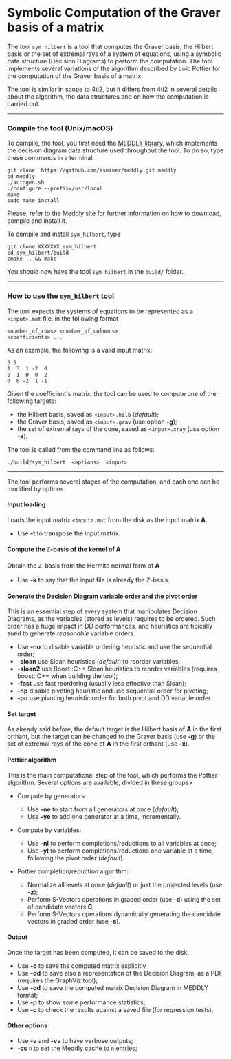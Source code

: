 # Symbolic Computation of the Graver basis of a matrix

The tool `sym_hilbert` is a tool that computes the Graver basis, the Hilbert basis or the set of extremal rays of a system of equations, using a symbolic data structure (Decision Diagrams) to perform the computation.
The tool implements several variations of the algorithm described by Loïc Pottier for the computation of the Graver basis of a matrix.

The tool is similar in scope to [4ti2](https://4ti2.github.io/), but it differs from 4ti2 in several details about the algorithm, the data structures and on how the computation is carried out.

---
### Compile the tool (Unix/macOS)

To compile, the tool, you first need the [MEDDLY library](https://github.com/asminer/meddly), which implements the decision diagram data structure used throughout the tool. To do so, type these commands in a terminal:

```
git clone  https://github.com/asminer/meddly.git meddly
cd meddly
./autogen.sh
./configure --prefix=/usr/local
make
sudo make install
```

Please, refer to the Meddly site for further information on how to download, compile and install it.

To compile and install `sym_hilbert`, type
```
git clone XXXXXXX sym_hilbert
cd sym_hilbert/build
cmake .. && make
```

You should now have the tool `sym_hilbert` in the `build/` folder.

---
### How to use the `sym_hilbert` tool

The tool expects the systems of equations to be represented as a `<input>.mat` file, in the following format
```
<number_of_rows> <number_of_columns> 
<coefficients> ...
```
As an example, the following is a valid input matrix:
```
3 5
1  3  1 -2  0
0 -1  0  0  2
0  0 -2  1 -1
```
Given the coefficient's matrix, the tool can be used to compute one of the following targets:
- the Hilbert basis, saved as `<input>.hilb` (*default*);
- the Graver basis, saved as `<input>.grav` (use option **-g**);
- the set of extremal rays of the cone, saved as `<input>.xray` (use option **-x**).

The tool is called from the command line as follows:
```
./build/sym_hilbert  <options>  <input>
```

---
The tool performs several stages of the computation, and each one can be modified by options.

#### Input loading

Loads the input matrix `<input>.mat` from the disk as the input matrix **A**.

- Use **-t** to transpose the input matrix.

#### Compute the $\mathbb{Z}$-basis of the kernel of **A**

Obtain the $\mathbb{Z}$-basis from the Hermite normal form of **A**

- Use **-k** to say that the input file is already the $\mathbb{Z}$-basis.

#### Generate the Decision Diagram variable order and the pivot order

This is an essential step of every system that manipulates Decision Diagrams, as the variables (stored as levels) requires to be ordered. Such order has a huge impact in DD performances, and heuristics are tipically sued to generate *reasonable* variable orders.

- Use **-no** to disable variable ordering heuristic and use the sequential order;
- **-sloan** use Sloan heuristics (*default*) to reorder variables;
- **-sloan2** use Boost::C++ Sloan heuristics to reorder variables (requires boost::C++ when building the tool);
- **-fast** use fast reordering (usually less effective than Sloan);
- **-np** disable pivoting heuristic and use sequential order for pivoting;
- **-po** use pivoting heuristic order for both pivot and DD variable order.

#### Set target

As already said before, the default target is the Hilbert basis of **A** in the first orthant, but the target can be changed to the Graver basis (use **-g**) or the set of extremal rays of the cone of **A** in the first orthant (use **-x**).

#### Pottier algorithm

This is the main computational step of the tool, which performs the Pottier algorithm. Several options are available, divided in these groups>

- Compute by generators:
  - Use **-ne** to start from all generators at once (*default*);
  - Use **-ye** to add one generator at a time, incrementally.

- Compute by variables:
  - Use **-nl** to perform completions/reductions to all variables at once;
  - Use **-yl** to perform completions/reductions one variable at a time, following the pivot order  (*default*).

- Pottier completion/reduction algorithm:
  - Normalize all levels at once (*default*) or just the projected levels (use **-z**);
  - Perform S-Vectors operations in graded order (use **-d**) using the set of candidate vectors **C**;
  - Perform S-Vectors operations dynamically generating the candidate vectors in graded order (use **-s**).

#### Output

Once the target has been computed, it can be saved to the disk.

- Use **-o** to save the computed matrix esplicitly
- Use **-dd** to save also a representation of the Decision Diagram, as a PDF (requires the GraphViz tool);
- Use **-od** to save the computed matrix Decision Diagram in MEDDLY format;
- Use **-p** to show some performance statistics;
- Use **-c** to check the results against a saved file (for regression tests).

#### Other options

- Use **-v** and **-vv** to have verbose outputs;
- **-cs** `n` to set the Meddly cache to `n` entries;